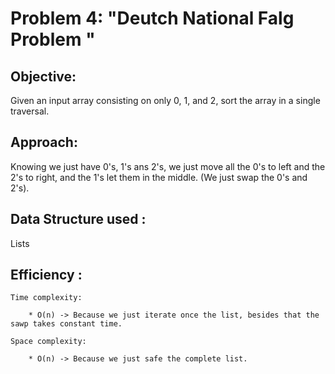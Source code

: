 # Problem  4:  "Deutch National Falg Problem " 


## Objective:

Given an input array consisting on only 0, 1, and 2, sort the array in a single traversal. 

## Approach:

Knowing we just have 0's, 1's ans 2's, we just move all the 0's to left and the 2's to right, and the 1's let them in the middle. (We just swap the 0's and 2's). 


## Data Structure used :

Lists


## Efficiency :

    Time complexity:
        
        * O(n) -> Because we just iterate once the list, besides that the sawp takes constant time. 

    Space complexity:
    
        * O(n) -> Because we just safe the complete list. 

